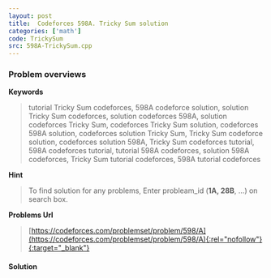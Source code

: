 ```yaml
---
layout: post
title:  Codeforces 598A. Tricky Sum solution
categories: ['math']
code: TrickySum
src: 598A-TrickySum.cpp
---
```

### **Problem overviews**

**Keywords**
> tutorial Tricky Sum codeforces, 598A codeforce solution, solution Tricky Sum codeforces, solution codeforces 598A, solution codeforces Tricky Sum, codeforces Tricky Sum solution, codeforces 598A solution, codeforces solution Tricky Sum, Tricky Sum codeforce solution, codeforces solution 598A, Tricky Sum codeforces tutorial, 598A codeforces tutorial, tutorial 598A codeforces, solution 598A codeforces, Tricky Sum tutorial codeforces, 598A tutorial codeforces

**Hint**
> To find solution for any problems, Enter probleam_id (**1A, 28B**, ...) on search box. 

**Problems Url**
> [https://codeforces.com/problemset/problem/598/A](https://codeforces.com/problemset/problem/598/A){:rel="nofollow"}{:target="_blank"}

#### **Solution**



